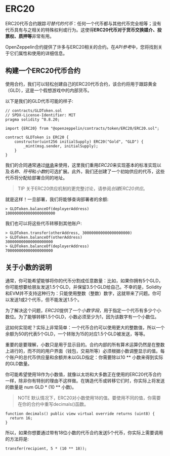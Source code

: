 # ERC20
ERC20代币合约跟踪*可替代的代币*：任何一个代币都与其他代币完全相等；没有代币具有与之相关的特殊权利或行为。这使得**ERC20代币对于货币交换媒介、投票权、质押等**非常有用。

OpenZeppelin合约提供了许多与ERC20相关的合约。在*API参考*中，您将找到关于它们属性和使用的详细信息。

## 构建一个ERC20代币合约
使用合约，我们可以轻松创建自己的ERC20代币合约，该合约将用于跟踪黄金（GLD），这是一个假想游戏中的内部货币。

以下是我们的GLD代币可能的样子:
```
// contracts/GLDToken.sol
// SPDX-License-Identifier: MIT
pragma solidity ^0.8.20;

import {ERC20} from "@openzeppelin/contracts/token/ERC20/ERC20.sol";

contract GLDToken is ERC20 {
    constructor(uint256 initialSupply) ERC20("Gold", "GLD") {
        _mint(msg.sender, initialSupply);
    }
}
```

我们的合同通常通过[继承](https://solidity.readthedocs.io/en/latest/contracts.html#inheritance)来使用，这里我们重用*ERC20*来实现基本的标准实现以及*名称*、*符号*和*小数*的可选扩展。此外，我们还创建了一个初始供应的代币，这些代币将分配给部署合同的地址。

> TIP
关于ERC20供应机制的更完整讨论，请参阅*创建ERC20供应*。

就是这样！一旦部署，我们将能够查询部署者的余额:
```
> GLDToken.balanceOf(deployerAddress)
1000000000000000000000
```

我们也可以将这些代币转移到其他账户:
```
> GLDToken.transfer(otherAddress, 300000000000000000000)
> GLDToken.balanceOf(otherAddress)
300000000000000000000
> GLDToken.balanceOf(deployerAddress)
700000000000000000000
```

## 关于小数的说明
通常，你可能希望能够将你的代币分割成任意数量：比如，如果你拥有5个GLD，你可能想要给朋友发送1.5个GLD，并保留3.5个GLD给自己。不幸的是，Solidity和EVM并不支持这种行为：只能使用整数（整数）数字，这就带来了问题。你可以发送1或2个代币，但不能发送1.5个。

为了解决这个问题，*ERC20*提供了一个*小数字段*，用于指定一个代币有多少个小数位。为了能够转移1.5个GLD，小数必须至少为1，因为该数字有一个小数位。

这如何实现呢？实际上非常简单：一个代币合约可以使用更大的整数值，所以一个余额为50的代表5个GLD，一个转账为15的对应1.5个GLD被发送，等等。

重要的是要理解，小数只是用于显示目的。合约内部的所有算术运算仍然是在整数上进行的，而不同的用户界面（钱包，交易所等）必须根据小数调整显示的值。每个账户的总代币供应量和余额并未以GLD指定：你需要除以10 ** 小数来得到实际的GLD数量。

你可能希望使用18作为小数值，就像以太坊和大多数正在使用的ERC20代币合约一样，除非你有特别的理由不这样做。在铸造代币或转移它们时，你实际上将发送的数量是 num GLD * (10 ** 小数)。

> NOTE
默认情况下，ERC20对小数使用18的值。要使用不同的值，你需要在你的合约中重写decimals()函数。
```
function decimals() public view virtual override returns (uint8) {
  return 16;
}
```

所以，如果你想要通过带有18位小数的代币合约发送5个代币，你实际上需要调用的方法将是:
```
transfer(recipient, 5 * (10 ** 18));
```